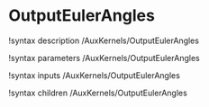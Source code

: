 <!-- MOOSE Documentation Stub: Remove this when content is added. -->

# OutputEulerAngles

!syntax description /AuxKernels/OutputEulerAngles

!syntax parameters /AuxKernels/OutputEulerAngles

!syntax inputs /AuxKernels/OutputEulerAngles

!syntax children /AuxKernels/OutputEulerAngles
